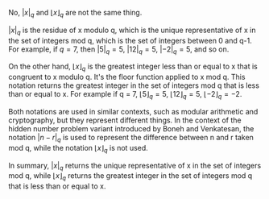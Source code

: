 No, $|x|_q$ and $\lfloor x \rfloor_q$ are not the same thing.

$|x|_q$ is the residue of x modulo q, which is the unique representative of x in the set of integers mod q, which is the set of integers between 0 and q-1. For example, if $q = 7$, then $|5|_q = 5$, $|12|_q = 5$, $|-2|_q = 5$, and so on.

On the other hand, $\lfloor x \rfloor_q$ is the greatest integer less than or equal to x that is congruent to x modulo q. It's the floor function applied to x mod q. This notation returns the greatest integer in the set of integers mod q that is less than or equal to x. For example if q = 7, $\lfloor 5 \rfloor_q = 5$, $\lfloor 12 \rfloor_q = 5$, $\lfloor -2 \rfloor_q = -2$.

Both notations are used in similar contexts, such as modular arithmetic and cryptography, but they represent different things. In the context of the hidden number problem variant introduced by Boneh and Venkatesan, the notation $|n-r|_q$ is used to represent the difference between n and r taken mod q, while the notation $\lfloor x \rfloor_q$ is not used.

In summary, $|x|_q$ returns the unique representative of x in the set of integers mod q, while $\lfloor x \rfloor_q$ returns the greatest integer in the set of integers mod q that is less than or equal to x.